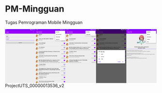 # PM-Mingguan
Tugas Pemrograman Mobile Mingguan
 
<p align="center">
  <img align="left" width="100" src="Images/ProjectUTS_00000013536_v2-01.png" />
  <img align="left" width="100" src="Images/ProjectUTS_00000013536_v2-02.png" />
  <img align="left" width="100" src="Images/ProjectUTS_00000013536_v2-03.png" />
  <img align="left" width="100" src="Images/ProjectUTS_00000013536_v2-04.png" />
  <img align="left" width="100" src="Images/ProjectUTS_00000013536_v2-05.png" />
</p>

ProjectUTS_00000013536_v2
